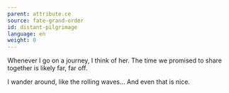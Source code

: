 ```yaml
---
parent: attribute.ce
source: fate-grand-order
id: distant-pilgrimage
language: en
weight: 0
---
```


Whenever I go on a journey, I think of her.
The time we promised to share together is likely far, far off.

I wander around, like the rolling waves…
And even that is nice.
